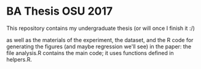 # BA Thesis OSU 2017
This repository contains my undergraduate thesis (or will once I finish it :/) 

as well as the materials of the experiment, the dataset, and the R code for generating the figures (and maybe regression we'll see) in the paper: the file analysis.R contains the main code; it uses functions defined in helpers.R.
